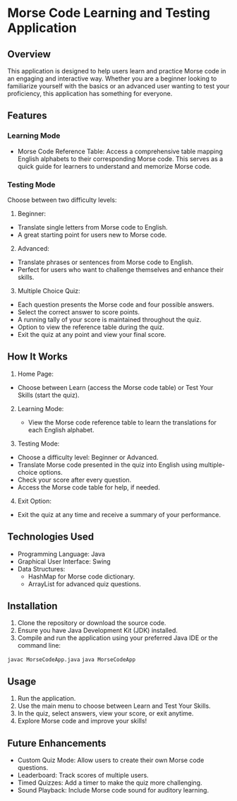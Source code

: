 # Morse Code Learning and Testing Application

## Overview
This application is designed to help users learn and practice Morse code in an engaging and interactive way. Whether you are a beginner looking to familiarize yourself with the basics or an advanced user wanting to test your proficiency, this application has something for everyone.

## Features
### Learning Mode
- Morse Code Reference Table:
Access a comprehensive table mapping English alphabets to their corresponding Morse code. This serves as a quick guide for learners to understand and memorize Morse code.

### Testing Mode
Choose between two difficulty levels:

1. Beginner:
  - Translate single letters from Morse code to English.
  - A great starting point for users new to Morse code.

2. Advanced:
  - Translate phrases or sentences from Morse code to English.
  - Perfect for users who want to challenge themselves and enhance their skills.

3. Multiple Choice Quiz:
  - Each question presents the Morse code and four possible answers.
  - Select the correct answer to score points.
  - A running tally of your score is maintained throughout the quiz.
  - Option to view the reference table during the quiz.
  - Exit the quiz at any point and view your final score.

## How It Works
1. Home Page:
  - Choose between Learn (access the Morse code table) or Test Your Skills (start the quiz).

2. Learning Mode:
   - View the Morse code reference table to learn the translations for each English alphabet.

3. Testing Mode:
  - Choose a difficulty level: Beginner or Advanced.
  - Translate Morse code presented in the quiz into English using multiple-choice options.
  - Check your score after every question.
  - Access the Morse code table for help, if needed.

4. Exit Option:
  - Exit the quiz at any time and receive a summary of your performance.

## Technologies Used
- Programming Language: Java
- Graphical User Interface: Swing
- Data Structures:
  - HashMap for Morse code dictionary.
  - ArrayList for advanced quiz questions.

## Installation
1. Clone the repository or download the source code.
2. Ensure you have Java Development Kit (JDK) installed.
3. Compile and run the application using your preferred Java IDE or the command line:

```javac MorseCodeApp.java```
```java MorseCodeApp```

## Usage
1. Run the application.
2. Use the main menu to choose between Learn and Test Your Skills.
3. In the quiz, select answers, view your score, or exit anytime.
4. Explore Morse code and improve your skills!


## Future Enhancements
- Custom Quiz Mode: Allow users to create their own Morse code questions.
- Leaderboard: Track scores of multiple users.
- Timed Quizzes: Add a timer to make the quiz more challenging.
- Sound Playback: Include Morse code sound for auditory learning.
